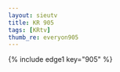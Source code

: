 ```yaml
--- 
layout: sieutv
title: KR 905
tags: [KRtv]
thumb_re: everyon905
---
```

{% include edge1 key="905" %} 

